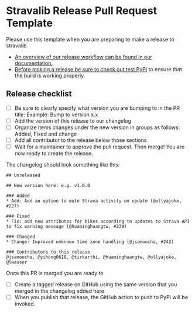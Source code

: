 # Stravalib Release Pull Request Template

Please use this template when you are preparing to make a release to stravalib

* [An overview of our release workflow can be found in our documentation.](https://stravalib.readthedocs.io/contributing/build-release-guide.md) 
* [Before making a release be sure to check out test PyPI](https://pypi.org/project/stravalib/) to ensure that the build is working properly. 

## Release checklist
- [ ] Be sure to clearly specify what version you are bumping to in the PR title: Example: Bump to version x.x
- [ ] Add the version of this release to our changelog
- [ ] Organize items changes under the new version in groups as follows: Added, Fixed and change 
- [ ] Add all contributor to the release below those sections 
- [ ] Wait for a maintainer to approve the pull request. Then merge! You are now ready to create the release. 

The changelog should look something like this:

```
## Unreleased

## New version here: e.g. v1.0.0

### Added
* Add: Add an option to mute Strava activity on update (@ollyajoke, #227)

### Fixed
* Fix: add new attributes for bikes according to updates to Strava API to fix warning message (@huaminghuangtw, #239)

### Changed 
* Change: Improved unknown time zone handling (@jsamoocha, #242)

### Contributors to this release
@jsamoocha, @yihong0618, @tirkarthi, @huaminghuangtw, @ollyajoke, @lwasser
```

Once this PR is merged you are ready to 

- [ ] Create a tagged release on GitHub using the same version that you merged in the changelog added here
- [ ] When you publish that release, the GitHub action to push to PyPI will be invoked.
